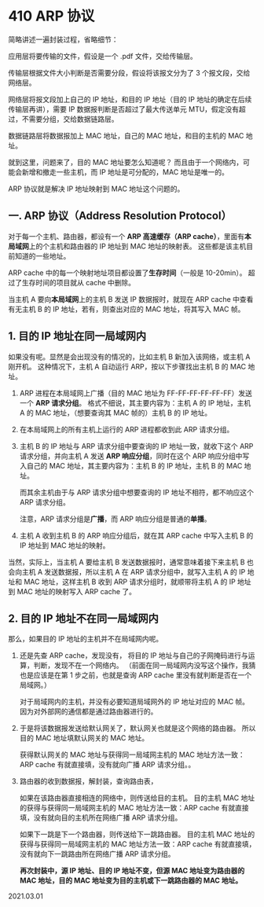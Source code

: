 # 410 ARP 协议

简略讲述一遍封装过程，省略细节：

应用层将要传输的文件，假设是一个 .pdf 文件，交给传输层。

传输层根据文件大小判断是否需要分段，假设将该报文分为了 3 个报文段，交给网络层。

网络层将报文段加上自己的 IP 地址，和目的 IP 地址（目的 IP 地址的确定在后续传输层再讲），需要 IP 数据报判断是否超过了最大传送单元 MTU，假定没有超过，不需要分组，交给数据链路层。

数据链路层将数据报加上 MAC 地址，自己的 MAC 地址，和目的主机的 MAC 地址。

就到这里，问题来了，目的 MAC 地址要怎么知道呢？
而且由于一个网络内，可能会新增和撤走一些主机，而 IP 地址是可分配的，MAC 地址是唯一的。

ARP 协议就是解决 IP 地址映射到 MAC 地址这个问题的。

## 一. ARP 协议（Address Resolution Protocol）

对于每一个主机、路由器，都设有一个 **ARP 高速缓存（ARP cache）**，里面有**本局域网**上的个主机和路由器的 IP 地址到 MAC 地址的映射表。
这些都是该主机目前知道的一些地址。

ARP cache 中的每一个映射地址项目都设置了**生存时间**（一般是 10-20min）。
超过了生存时间的项目就从 cache 中删除。

当主机 A 要向**本局域网**上的主机 B 发送 IP 数据报时，就现在 ARP cache 中查看有无主机 B 的 IP 地址，若有，则查出对应的 MAC 地址，将其写入 MAC 帧。

## 1. 目的 IP 地址在同一局域网内

如果没有呢。显然是会出现没有的情况的，比如主机 B 新加入该网络，或主机 A 刚开机。
这种情况下，主机 A 自动运行 ARP，按以下步骤找出主机 B 的 MAC 地址。

1. ARP 进程在本局域网上广播（目的 MAC 地址为 FF-FF-FF-FF-FF-FF）发送一个 **ARP 请求分组**。
   格式不细说，其主要内容为：主机 A 的 IP 地址，主机 A 的 MAC 地址，（想要查询其 MAC 帧的）主机 B 的 IP 地址。

2. 在本局域网上的所有主机上运行的 ARP 进程都收到此 ARP 请求分组。

3. 主机 B 的 IP 地址与 ARP 请求分组中要查询的 IP 地址一致，就收下这个 ARP 请求分组，并向主机 A 发送 **ARP 响应分组**，同时在这个 ARP 响应分组中写入自己的 MAC 地址，其主要内容为：主机 B 的 IP 地址，主机 B 的 MAC 地址。
   
   而其余主机由于与 ARP 请求分组中想要查询的 IP 地址不相符，都不响应这个 ARP 请求分组。
   
   注意，ARP 请求分组是**广播**，而 ARP 响应分组是普通的**单播**。
   
4. 主机 A 收到主机 B 的 ARP 响应分组后，就在其 ARP cache 中写入主机 B 的 IP 地址到 MAC 地址的映射。

当然，实际上，当主机 A 要给主机 B 发送数据报时，通常意味着接下来主机 B 也会向主机 A 发送数据报，所以主机 A 在 ARP 请求分组中，就写入主机 A 的 IP 地址和 MAC 地址，这样主机 B 收到 ARP 请求分组时，就顺带将主机 A 的 IP 地址到 MAC 地址的映射写入 ARP cache 了。

## 2. 目的 IP 地址不在同一局域网内

那么，如果目的 IP 地址的主机并不在局域网内呢。

1. 还是先查 ARP cache，发现没有，
   将目的 IP 地址与自己的子网掩码进行与运算，判断，发现不在一个网络内。
   （前面在同一局域网内没写这个操作，我猜也是应该是在第 1 步之前，也就是查询 ARP cache 里没有就判断是否在一个局域网。）

   对于局域网内的主机，并没有必要知道局域网外的 IP 地址对应的 MAC 帧。
   因为对外部网的通信都是通过路由器进行的。

2. 于是将该数据报发送给默认网关了，默认网关也就是这个网络的路由器。
   所以目的 MAC 地址填默认网关的 MAC 地址。

   获得默认网关的 MAC 地址与获得同一局域网主机的 MAC 地址方法一致：ARP cache 有就直接填，没有就向广播 ARP 请求分组。。

3. 路由器的收到数据报，解封装，查询路由表，

   如果在该路由器直接相连的网络中，则传送给目的主机。
   目的主机 MAC 地址的获得与获得同一局域网主机的 MAC 地址方法一致：ARP cache 有就直接填，没有就向目的主机所在网络广播 ARP 请求分组。

   如果下一跳是下一个路由器，则传送给下一跳路由器。
   目的主机 MAC 地址的获得与获得同一局域网主机的 MAC 地址方法一致：ARP cache 有就直接填，没有就向下一跳路由所在网络广播 ARP 请求分组。

   **再次封装中，源 IP 地址、目的 IP 地址不变，但源 MAC 地址变为路由器的 MAC 地址，目的 MAC 地址变为目的主机或下一跳路由器的 MAC 地址。**

2021.03.01

